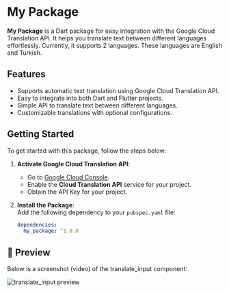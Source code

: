 # My Package

**My Package** is a Dart package for easy integration with the Google Cloud Translation API. It helps you translate text between different languages effortlessly. Currently, it supports 2 languages. These languages ​​are English and Turkish.

## Features

- Supports automatic text translation using Google Cloud Translation API.
- Easy to integrate into both Dart and Flutter projects.
- Simple API to translate text between different languages.
- Customizable translations with optional configurations.

## Getting Started

To get started with this package, follow the steps below:

1. **Activate Google Cloud Translation API**:  
   - Go to [Google Cloud Console](https://console.cloud.google.com/).
   - Enable the **Cloud Translation API** service for your project.
   - Obtain the API Key for your project.

2. **Install the Package**:  
   Add the following dependency to your `pubspec.yaml` file:

   ```yaml
   dependencies:
     my_package: ^1.0.0

## 📸 Preview

Below is a screenshot (video) of the translate_input component:

![translate_input preview](https://drive.google.com/file/d/1OW6Rmk7QSy8yt9sFIshJteXVoVtcJfQP/view?usp=sharing)


